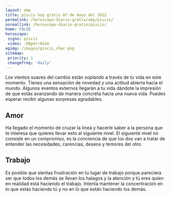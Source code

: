 ```yaml
---
layout: amp
title: piscis hoy gratis 07 de mayo del 2022 
permalink: /horoscopo-diario-gratis/amp/piscis/
normallink: /horoscopo-diario-gratis/piscis/
home: FALSE
horoscopo:
 signo: piscis
 video: -DQpmrrAIeU
ogimg: /images/piscis_char.png
sitemap:
 priority: 1
 changefreq: 'daily'
---
```



Los vientos suaves del cambio están soplando a través de tu vida en este momento. Tienes una sensación de novedad y una actitud abierta hacia el mundo. Algunos eventos externos llegarán a tu vida dándote la impresión de que estás avanzando de manera concreta hacia una nueva vida. Puedes esperar recibir algunas sorpresas agradables.

## Amor

Ha llegado el momento de cruzar la línea y hacerle saber a la persona que te interesa que quieres llevar esto al siguiente nivel. El siguiente nivel no consiste en un compromiso, es la conciencia de que los dos van a tratar de entender las necesidades, carencias, deseos y temores del otro.

## Trabajo

Es posible que sientas frustración en tu lugar de trabajo porque pareciera ser que todos los demás se llevan los halagos y la atención y tú eres quien en realidad está haciendo el trabajo. Intenta mantener la concentración en lo que estás haciendo tú y no en lo que están haciendo los demás.